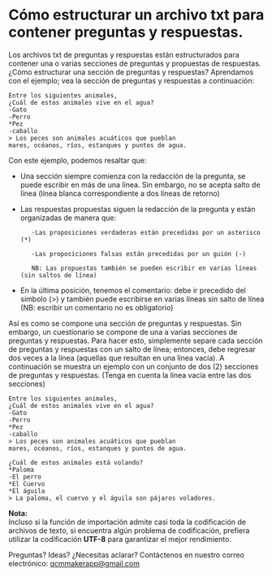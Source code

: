 # Cómo estructurar un archivo txt para contener preguntas y respuestas.
Los archivos txt de preguntas y respuestas están estructurados para contener una o varias secciones de preguntas y propuestas de respuestas.
¿Cómo estructurar una sección de preguntas y respuestas?
Aprendamos con el ejemplo; vea la sección de preguntas y respuestas a continuación:

```
Entre los siguientes animales,
¿Cuál de estos animales vive en el agua?
-Gato
-Perro
*Pez
-caballo
> Los peces son animales acuáticos que pueblan
mares, océanos, ríos, estanques y puntos de agua.
```

Con este ejemplo, podemos resaltar que:
   * Una sección siempre comienza con la redacción de la pregunta, se puede escribir en más de una línea.
     Sin embargo, no se acepta salto de línea (línea blanca correspondiente a dos líneas de retorno)
   * Las respuestas propuestas siguen la redacción de la pregunta y están organizadas de manera que:

            -Las proposiciones verdaderas están precedidas por un asterisco (*)

            -Las proposiciones falsas están precedidas por un guión (-)

            NB: Las propuestas también se pueden escribir en varias líneas (sin saltos de línea)
   * En la última posición, tenemos el comentario: debe ir precedido del símbolo (>) y también puede escribirse en varias líneas sin salto de línea (NB: escribir un comentario no es obligatorio)



Así es como se compone una sección de preguntas y respuestas.
Sin embargo, un cuestionario se compone de una a varias secciones de preguntas y respuestas. Para hacer esto, simplemente separe cada sección de preguntas y respuestas con un salto de línea;
entonces, debe regresar dos veces a la línea (aquellas que resultan en una línea vacía).
A continuación se muestra un ejemplo con un conjunto de dos (2) secciones de preguntas y respuestas. (Tenga en cuenta la línea vacía entre las dos secciones)

```
Entre los siguientes animales,
¿Cuál de estos animales vive en el agua?
-Gato
-Perro
*Pez
-caballo
> Los peces son animales acuáticos que pueblan
mares, océanos, ríos, estanques y puntos de agua.

¿Cuál de estos animales está volando?
*Paloma
-El perro
*El Cuervo
*El águila
> La paloma, el cuervo y el águila son pájaros voladores.
```

**Nota:**  
Incluso si la función de importación admite casi toda la codificación de archivos de texto, si encuentra algún problema de codificación, prefiera utilizar la codificación **UTF-8** para garantizar el mejor rendimiento.  

Preguntas? Ideas? ¿Necesitas aclarar? Contáctenos en nuestro correo electrónico: [qcmmakerapp@gmail.com](mailto:qcmmakerapp@gmail.com)
